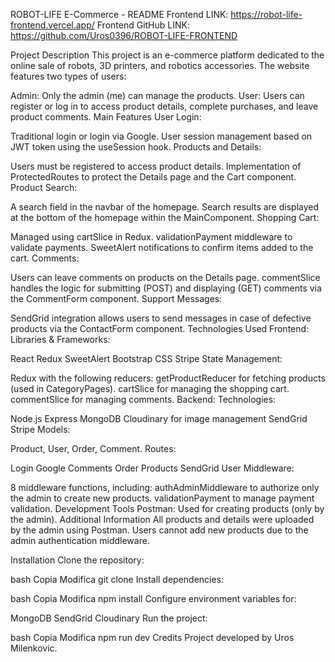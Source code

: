 ROBOT-LIFE E-Commerce - README
Frontend LINK: https://robot-life-frontend.vercel.app/
Frontend GitHub LINK: https://github.com/Uros0396/ROBOT-LIFE-FRONTEND

Project Description
This project is an e-commerce platform dedicated to the online sale of robots, 3D printers, and robotics accessories.
The website features two types of users:

Admin: Only the admin (me) can manage the products.
User: Users can register or log in to access product details, complete purchases, and leave product comments.
Main Features
User Login:

Traditional login or login via Google.
User session management based on JWT token using the useSession hook.
Products and Details:

Users must be registered to access product details.
Implementation of ProtectedRoutes to protect the Details page and the Cart component.
Product Search:

A search field in the navbar of the homepage.
Search results are displayed at the bottom of the homepage within the MainComponent.
Shopping Cart:

Managed using cartSlice in Redux.
validationPayment middleware to validate payments.
SweetAlert notifications to confirm items added to the cart.
Comments:

Users can leave comments on products on the Details page.
commentSlice handles the logic for submitting (POST) and displaying (GET) comments via the CommentForm component.
Support Messages:

SendGrid integration allows users to send messages in case of defective products via the ContactForm component.
Technologies Used
Frontend:
Libraries & Frameworks:

React
Redux
SweetAlert
Bootstrap
CSS
Stripe
State Management:

Redux with the following reducers:
getProductReducer for fetching products (used in CategoryPages).
cartSlice for managing the shopping cart.
commentSlice for managing comments.
Backend:
Technologies:

Node.js
Express
MongoDB
Cloudinary for image management
SendGrid
Stripe
Models:

Product, User, Order, Comment.
Routes:

Login
Google
Comments
Order
Products
SendGrid
User
Middleware:

8 middleware functions, including:
authAdminMiddleware to authorize only the admin to create new products.
validationPayment to manage payment validation.
Development Tools
Postman: Used for creating products (only by the admin).
Additional Information
All products and details were uploaded by the admin using Postman. Users cannot add new products due to the admin authentication middleware.

Installation
Clone the repository:

bash
Copia
Modifica
git clone <repository-url>
Install dependencies:

bash
Copia
Modifica
npm install
Configure environment variables for:

MongoDB
SendGrid
Cloudinary
Run the project:

bash
Copia
Modifica
npm run dev
Credits
Project developed by Uros Milenkovic.


